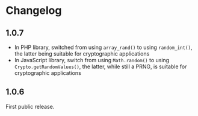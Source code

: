 # Changelog
 
## 1.0.7

* In PHP library, switched from using `array_rand()` to using `random_int()`, the latter being suitable for cryptographic applications
* In JavaScript library, switch from using `Math.random()` to using `Crypto.getRandomValues()`, the latter, while still a PRNG, is suitable for cryptographic applications
 
## 1.0.6

First public release.